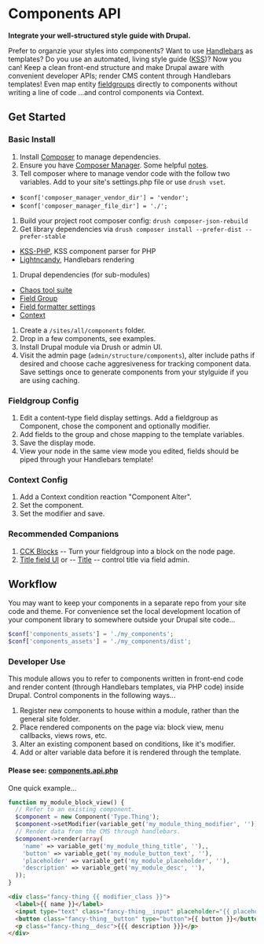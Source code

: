 # Components API

**Integrate your well-structured style guide with Drupal.**

Prefer to organzie your styles into components?  Want to use [Handlebars](http://handlebarsjs.com) as templates?  Do you use an automated, living style guide ([KSS](http://warpspire.com/kss/styleguides))?  Now you can!  Keep a clean front-end structure and make Drupal aware with convenient developer APIs; render CMS content through Handlebars templates!  Even map entity [fieldgroups](https://www.drupal.org/project/field_group) directly to components without writing a line of code ...and control components via Context.

## Get Started

### Basic Install
1. Install [Composer](https://getcomposer.org/doc/00-intro.md) to manage dependencies.
1. Ensure you have [Composer Manager](https://www.drupal.org/project/composer_manager). Some helpful [notes](https://www.drupal.org/node/2405805).
1. Tell composer where to manage vendor code with the follow two variables. Add to your site's settings.php file or use `drush vset`.
  * `$conf['composer_manager_vendor_dir'] = 'vendor';`
  * `$conf['composer_manager_file_dir'] = './';`
1. Build your project root composer config: `drush composer-json-rebuild`
1. Get library dependencies via `drush composer install --prefer-dist --prefer-stable`
  * [KSS-PHP](https://github.com/scaninc/kss-php), KSS component parser for PHP
  * [Lightncandy](https://github.com/zordius/lightncandy), Handlebars rendering
1. Drupal dependencies (for sub-modules)
  * [Chaos tool suite](http://www.drupal.org/project/ctools)
  * [Field Group](http://www.drupal.org/project/field_group)
  * [Field formatter settings](http://www.drupal.org/project/field_formatter_settings)
  * [Context](http://www.drupal.org/project/context)
1. Create a `/sites/all/components` folder.
1. Drop in a few components, see examples.
1. Install Drupal module via Drush or admin UI.
1. Visit the admin page (`admin/structure/components`), alter include paths if desired and choose cache aggresiveness for tracking component data.  Save settings once to generate components from your stylguide if you are using caching.

### Fieldgroup Config
1. Edit a content-type field display settings. Add a fieldgroup as Component, chose the component and optionally modifier.
1. Add fields to the group and chose mapping to the template variables.
1. Save the display mode.
1. View your node in the same view mode you edited, fields should be piped through your Handlebars template!

### Context Config
1. Add a Context condition reaction "Component Alter".
1. Set the component.
1. Set the modifier and save.

### Recommended Companions
1. [CCK Blocks](https://www.drupal.org/project/cck_blocks) -- Turn your fieldgroup into a block on the node page.
1. [Title field UI](https://www.drupal.org/project/title_field_ui) or -- [Title](https://www.drupal.org/project/title) -- control title via field admin.


## Workflow
You may want to keep your components in a separate repo from your site code and theme.  For convenience set the local development location of your component library to somewhere outside your Drupal site code...
```php
$conf['components_assets'] = './my_components';
$conf['components_assets'] = './my_components/dist';
```


### Developer Use
This module allows you to refer to components written in front-end code and render content (through Handlebars templates, via PHP code) inside Drupal.  Control components in the following ways...

1. Register new components to house within a module, rather than the general site folder.
1. Place rendered components on the page via: block view, menu callbacks, views rows, etc.
1. Alter an existing component based on conditions, like it's modifier.
1. Add or alter variable data before it is rendered through the template.

#### Please see: [components.api.php](https://github.com/tableau-mkt/components_module/blob/7.x-1.x/components.api.php)

One quick example...

```php
function my_module_block_view() {
  // Refer to an existing component.
  $component = new Component('Type.Thing');
  $component->setModifier(variable_get('my_module_thing_modifier', ''));
  // Render data from the CMS through handlebars.
  $component->render(array(
    'name' => variable_get('my_module_thing_title', ''),,
    'button' => variable_get('my_module_button_text', ''),
    'placeholder' => variable_get('my_module_placeholder', ''),
    'description' => variable_get('my_module_desc', ''),
  ));
}
```

```html
<div class="fancy-thing {{ modifier_class }}">
  <label>{{ name }}</label>
  <input type="text" class="fancy-thing__input" placeholder="{{ placeholder }}">
  <button class="fancy-thing__button" type="button">{{ button }}</button>
  <p class="fancy-thing__desc">{{{ description }}}</p>
</div>
```
